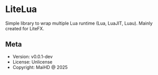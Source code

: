 # LiteLua
Simple library to wrap multiple Lua runtime (Lua, LuaJIT, Luau).
Mainly created for LiteFX.

## Meta
- Version: v0.0.1-dev
- License: Unlicense
- Copyright: MaiHD @ 2025
